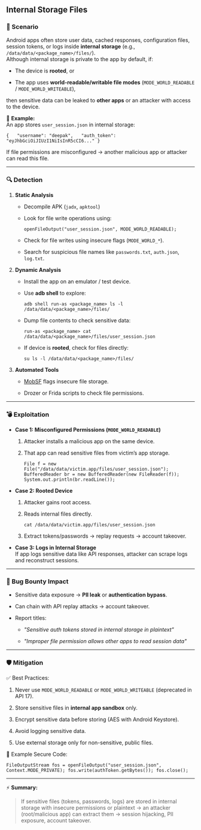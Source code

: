 ## Internal Storage Files

### 📌 Scenario

Android apps often store user data, cached responses, configuration files, session tokens, or logs inside **internal storage** (e.g., `/data/data/<package_name>/files/`).  
Although internal storage is private to the app by default, if:

- The device is **rooted**, or
    
- The app uses **world-readable/writable file modes** (`MODE_WORLD_READABLE` / `MODE_WORLD_WRITEABLE`),
    

then sensitive data can be leaked to **other apps** or an attacker with access to the device.

📖 **Example:**  
An app stores `user_session.json` in internal storage:

`{   "username": "deepak",   "auth_token": "eyJhbGciOiJIUzI1NiIsInR5cCI6..." }`

If file permissions are misconfigured → another malicious app or attacker can read this file.

---

### 🔍 Detection

1. **Static Analysis**
    
    - Decompile APK (`jadx`, `apktool`)
        
    - Look for file write operations using:
        
        `openFileOutput("user_session.json", MODE_WORLD_READABLE);`
        
    - Check for file writes using insecure flags (`MODE_WORLD_*`).
        
    - Search for suspicious file names like `passwords.txt`, `auth.json`, `log.txt`.
        
2. **Dynamic Analysis**
    
    - Install the app on an emulator / test device.
        
    - Use **adb shell** to explore:
        
        `adb shell run-as <package_name> ls -l /data/data/<package_name>/files/`
        
    - Dump file contents to check sensitive data:
        
        `run-as <package_name> cat /data/data/<package_name>/files/user_session.json`
        
    - If device is **rooted**, check for files directly:
        
        `su ls -l /data/data/<package_name>/files/`
        
3. **Automated Tools**
    
    - [MobSF](https://github.com/MobSF/Mobile-Security-Framework-MobSF) flags insecure file storage.
        
    - Drozer or Frida scripts to check file permissions.
        

---

### 💣 Exploitation

- **Case 1: Misconfigured Permissions (`MODE_WORLD_READABLE`)**
    
    1. Attacker installs a malicious app on the same device.
        
    2. That app can read sensitive files from victim’s app storage.
        
        `File f = new File("/data/data/victim.app/files/user_session.json"); BufferedReader br = new BufferedReader(new FileReader(f)); System.out.println(br.readLine());`
        
- **Case 2: Rooted Device**
    
    1. Attacker gains root access.
        
    2. Reads internal files directly.
        
        `cat /data/data/victim.app/files/user_session.json`
        
    3. Extract tokens/passwords → replay requests → account takeover.
        
- **Case 3: Logs in Internal Storage**  
    If app logs sensitive data like API responses, attacker can scrape logs and reconstruct sessions.
    

---

### 🎯 Bug Bounty Impact

- Sensitive data exposure → **PII leak** or **authentication bypass**.
    
- Can chain with API replay attacks → account takeover.
    
- Report titles:
    
    - _"Sensitive auth tokens stored in internal storage in plaintext"_
        
    - _"Improper file permission allows other apps to read session data"_
        

---

### 🛡 Mitigation

✅ Best Practices:

1. Never use `MODE_WORLD_READABLE` or `MODE_WORLD_WRITEABLE` (deprecated in API 17).
    
2. Store sensitive files in **internal app sandbox** only.
    
3. Encrypt sensitive data before storing (AES with Android Keystore).
    
4. Avoid logging sensitive data.
    
5. Use external storage only for non-sensitive, public files.
    

📌 Example Secure Code:

`FileOutputStream fos = openFileOutput("user_session.json", Context.MODE_PRIVATE); fos.write(authToken.getBytes()); fos.close();`

---

⚡ **Summary:**

> If sensitive files (tokens, passwords, logs) are stored in internal storage with insecure permissions or plaintext → an attacker (root/malicious app) can extract them → session hijacking, PII exposure, account takeover.